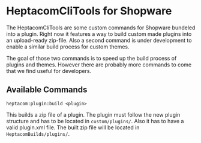# HeptacomCliTools for Shopware

The HeptacomCliTools are some custom commands for Shopware bundeled
into a plugin. Right now it features a way to build custom made
plugins into an upload-ready zip-file. Also a second command is
under development to enable a similar build process for custom
themes.

The goal of those two commands is to speed up the build process
of plugins and themes. However there are probably more commands
to come that we find useful for developers.

## Available Commands

```heptacom:plugin:build <plugin>```

This builds a zip file of a plugin. The plugin must follow the new
plugin structure and has to be located in `custom/plugins/`. Also
it has to have a valid plugin.xml file. The built zip file will be
located in `HeptacomBuilds/plugins/`.
